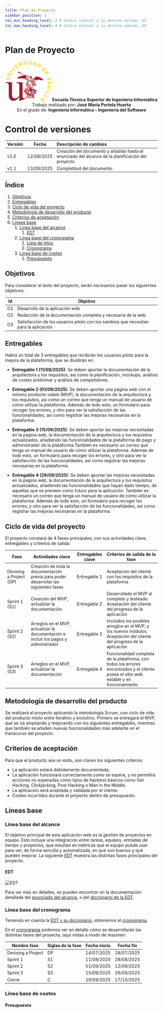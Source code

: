 ```yaml
---
title: Plan de Proyecto
sidebar_position: 1
toc_min_heading_level: 2 # Índice lateral a la derecha mínimo, H2
toc_max_heading_level: 4 # Índice lateral a la derecha máximo, H4
---
```


# Plan de Proyecto

<p align="center">
  <img src="https://raw.githubusercontent.com/Holos-INC/Docusaurus-Holos/main/static/img/universidad-de-sevilla-logo.png" alt="Universidad de Sevilla" width="150"/>
  <strong>Escuela Técnica Superior de Ingeniería Informática</strong><br/>
  Trabajo realizado por: <strong>José María Portela Huerta</strong><br/>
  En el grado de: <strong>Ingeniería Informática – Ingeniería del Software</strong>
</p>

# Control de versiones

| Versión | Fecha | Descripción de cambios |
| ----- | ----- | :---- |
| v1.0 | 12/08/2025 | Creación del documento y añadido hasta el enunciado del alcance de la planificación del proyecto. |
| v1.1 | 13/08/2025 | Completitud del documento. |

## Índice

1. [Objetivos](#objetivos)
2. [Entregables](#entregables)
3. [Ciclo de vida del proyecto](#ciclo-de-vida-del-proyecto)
4. [Metodología de desarrollo del producto](#metodología-de-desarrollo-del-producto)
5. [Criterios de aceptación](#criterios-de-aceptación)
6. [Líneas base](#líneas-base)
    1. [Línea base del alcance](#línea-base-del-alcance)
        1. [EDT](#edt)
    2. [Línea base del cronograma](#línea-base-del-cronograma)
        1. [Lista de hitos](#lista-de-hitos)
        2. [Cronograma](#cronograma)
    3. [Línea base de costes](#línea-base-de-costes)
        1. [Presupuesto](#presupuesto)


## Objetivos

Para considerar el éxito del proyecto, serán necesarios pasar los siguientes objetivos:

| Id | Objetivo |
| --- | --- |
| O1 | Desarrollo de la aplicación web |
| O2 | Redacción de la documentación completa y necesaria de la web |
| O3 | Satisfacción de los usuarios piloto con los cambios que necesitan para la aplicación |

## Entregables

Habrá un total de 3 entregables que recibirán los usuarios piloto para la mejora de la plataforma, que se dividirán en:

- **Entregable 1 (11/08/2025)**: Se deben aportar la documentación de la arquitectura y los requisitos, así como la planificación, mockups, análisis de costes preliminar y análisis de competidores.

- **Entregable 2 (01/09/2025)**: Se deben aportar una página web con el mínimo producto viable (MVP), la documentación de la arquitectura y los requisitos, así como un correo que tenga un manual de usuario de cómo utilizar la plataforma. Además de todo esto, un formulario para recoger los errores, y otro para ver la satisfacción de las funcionalidades, así como registrar las mejoras necesarias en la plataforma.

- **Entregable 3 (15/09/2025)**: Se deben aportar las mejoras necesitadas en la página web, la documentación de la arquitectura y los requisitos actualizados, añadiendo las funcionalidades de la plataforma de pago y administrador de la plataforma.También es necesario un correo que tenga un manual de usuario de cómo utilizar la plataforma. Además de todo esto, un formulario para recoger los errores, y otro para ver la satisfacción de las funcionalidades, así como registrar las mejoras necesarias en la plataforma.

- **Entregable 4 (29/09/2025)**: Se deben aportar las mejoras necesitadas en la página web, la documentación de la arquitectura y los requisitos actualizados, añadiendo las funcionalidades que hayan dado tiempo, de aquellas que se preveen como futuro para la aplicación. También es necesario un correo que tenga un manual de usuario de cómo utilizar la plataforma. Además de todo esto, un formulario para recoger los errores, y otro para ver la satisfacción de las funcionalidades, así como registrar las mejoras necesarias en la plataforma.

## Ciclo de vida del proyecto

El proyecto constará de 4 fases principales, con sus actividades clave, entregables y criterios de salida:

| Fase | Actividades clave | Entregables clave | Criterios de salida de la fase |
| ---- | ---- | ---- | ---- |
| Devising a Project (DP) | Creación de toda la documentación previa para poder desarrollar las siguientes fases | Entregable 1 | Aceptación del cliente con los requisitos de la plataforma |
| Sprint 1 (S1) | Creación del MVP, actualizar la documentación | Entregable 2 | Desarrollado el MVP al completo y testeado. Aceptación del cliente del progreso de la aplicación |
| Sprint 2 (S2) | Arreglos en el MVP, actualizar la documentación e incluir los pagos y administrador | Entregable 3 | Incluidos los posibles arreglos en el MVP, y los nuevos módulos. Aceptación del cliente del progreso de la aplicación |
| Sprint 3 (S3) | Arreglos en el MVP, actualizar la documentación | Entregable 4 | Funcionalidad completa de la plataforma, con todos los errores encontrados y el cliente posee el sitio web estable y en funcionamiento |

## Metodología de desarrollo del producto

Se realizará el proyecto aplicando la metodología Scrum, con ciclo de vida del producto mixto entre iterativo y evolutivo. Primero se entregará el MVP, que se irá ampliando y mejorando con los siguientes entregables, mientras que también se añaden nuevas funcionalidades más adelante en el transcurso del proyecto.

## Criterios de aceptación

Para que el producto sea un éxito, son claves los siguientes criterios:

- La aplicación estará debidamente documentada.
- La aplicación funcionará correctamente como se espera, y no permitirá acciones no esperadas como tipos de hackeos básicos como Get Hacking, Clickjacking, Post Hacking o Man in the Middle.
- La aplicación será aceptada y validada por el cliente.
- Costes incurridos durante el proyecto dentro de presupuesto.

## Líneas base

### Línea base del alcance

El objetivo principal de esta aplicación web es la gestión de proyectos en equipo. Esto incluye una integración entre tareas, equipos, entradas de tiempo y proyectos, que resultan en métricas que el equipo puede usar para ver, de forma sencilla y automatizada, en qué son buenos y qué pueden mejorar. La siguiente [EDT](#edt) muestra las distintas fases principales del proyecto.

#### EDT

![EDT](/img/mine/EDT.svg)

Para ver más en detalles, se pueden encontrar en la documentación detallada del [enunciado del alcance](/docs/planificacion/lineas-base/del_alcance.md#enunciado-del-alcance), o del [diccionario de la EDT](/docs/planificacion/lineas-base/del_alcance.md#diccionario-de-la-edt).

### Línea base del cronograma

Teniendo en cuenta la [EDT y su diccionario](/docs/planificacion/lineas-base/del_alcance.md#edt), obtenemos el [cronograma](/docs/planificacion/lineas-base/del_cronograma.md#línea-base-del-cronograma).

En el [cronograma](/docs/planificacion/lineas-base/del_cronograma.md#cronograma) podemos ver en detalle cómo se desarrollarán las distintas fases del proyecto, aquí vistas a modo de resumen:

| Nombre fase | Siglas de la fase | Fecha inicio | Fecha fin  |
| ----------- | ----------------- | ------------ | ---------- |
| Devising a Project | DP         | 14/07/2025   | 28/07/2025 |
| Sprint 1    | S1                | 11/08/2025   | 28/08/2025 |
| Sprint 2    | S2                | 01/09/2025   | 12/09/2025 |
| Sprint 3    | S3                | 15/09/2025   | 26/09/2025 |
| Cierre      | C                 | 29/09/2025   | 17/10/2025 |

### Línea base de costes

#### Presupuesto